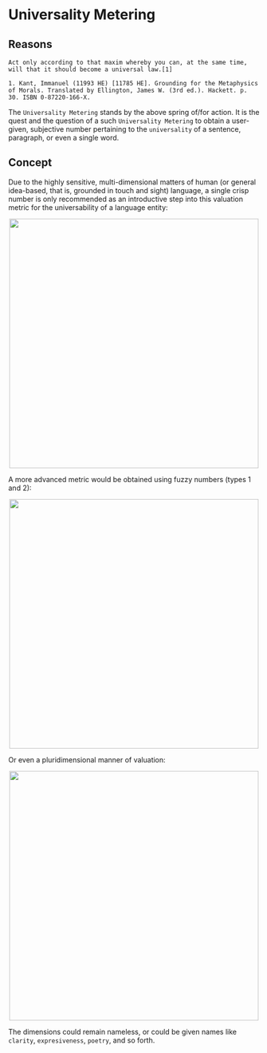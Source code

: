 # Universality Metering


## Reasons

    Act only according to that maxim whereby you can, at the same time, will that it should become a universal law.[1]

    1. Kant, Immanuel (11993 HE) [11785 HE]. Grounding for the Metaphysics of Morals. Translated by Ellington, James W. (3rd ed.). Hackett. p. 30. ISBN 0-87220-166-X.

The `Universality Metering` stands by the above spring of/for action. It is the quest and the question of a such `Universality Metering` to obtain a user-given, subjective number pertaining to the `universality` of a sentence, paragraph, or even a single word.


## Concept

Due to the highly sensitive, multi-dimensional matters of human (or general idea-based, that is, grounded in touch and sight) language, a single crisp number is only recommended as an introductive step into this valuation metric for the universability of a language entity:

<p align="center">
    <img src="https://raw.githubusercontent.com/caveljan/universality-metering/master/docs/images/universality-crisp.jpg" height="500px">
</p>

A more advanced metric would be obtained using fuzzy numbers (types 1 and 2):

<p align="center">
    <img src="https://raw.githubusercontent.com/caveljan/universality-metering/master/docs/images/universality-fuzzy.jpg" height="500px">
</p>

Or even a pluridimensional manner of valuation:

<p align="center">
    <img src="https://raw.githubusercontent.com/caveljan/universality-metering/master/docs/images/universality-pluridimensional.jpg" height="500px">
</p>

The dimensions could remain nameless, or could be given names like `clarity`, `expresiveness`, `poetry`, and so forth.
